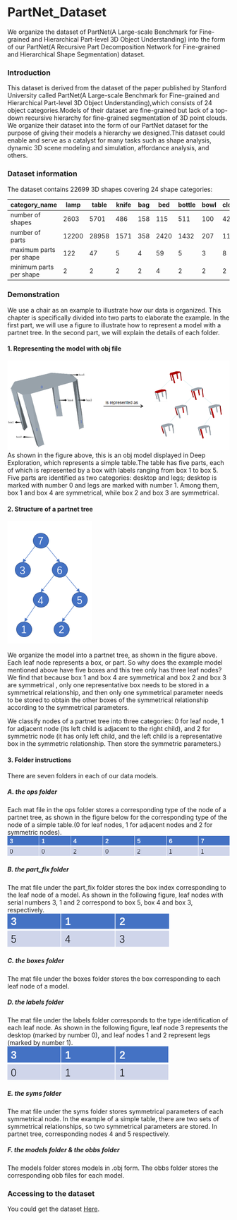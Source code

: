 # PartNet_Dataset

We organize the dataset of PartNet(A Large-scale Benchmark for Fine-grained and Hierarchical Part-level 3D Object Understanding) into the form of our PartNet(A Recursive Part Decomposition Network for Fine-grained and Hierarchical Shape Segmentation) dataset.

### Introduction

This dataset is derived from the dataset of the paper published by Stanford University called PartNet(A Large-scale Benchmark for Fine-grained and Hierarchical Part-level 3D Object Understanding),which consists of 24 object categories.Models of their dataset are fine-grained but lack of a top-down recursive hierarchy for fine-grained segmentation of 3D point clouds. We organize their dataset into the form of our PartNet dataset for the purpose of giving their models a hierarchy we designed.This dataset could enable and serve as a catalyst for many tasks such as shape analysis, dynamic 3D scene modeling and simulation, affordance analysis, and others.
### Dataset information

The dataset contains 22699 3D shapes covering 24 shape categories:

|  category_name  |  lamp   | table | knife   |  bag   | bed  | bottle   | bowl   | clock   | display   | dishwasher   | door   | earphone   | faucet   | hat   | storage   | keyboard   | laptop   | microwave   | mug   | refrigerator   | scissors   | trashcan   | vase   | chair   |
| ---- | ---- | ---- | ---- | ---- | ---- | ---- | ---- | ---- | ---- | ---- | ---- | ---- | ---- | ---- | ---- | ---- | ---- | ---- | ---- | ---- | ---- | ---- | ---- | ---- |
| number of shapes | 2603 | 5701 | 486 | 158 | 115 | 511 | 100 | 426 | 329 | 198 | 198 | 269 | 826 | 251 | 2546 | 109 | 92 | 81 | 232 | 209 | 112 | 296 | 411 | 6440 |
| number of parts | 12200 | 28958 | 1571 | 358 | 2420 | 1432 | 207 | 1151 | 1174 | 838 | 585 | 1193 | 4025 | 588 | 34564 | 5587 | 270 | 346 | 291 | 947 | 394 | 2565 | 1013 | 40879 |
| maximum parts per shape | 122 | 47 | 5 | 4 | 59 | 5 | 3 | 8 | 5 | 8 | 9 | 8 | 18 | 3 | 100 | 63 | 3 | 8 | 4 | 11 | 5 | 43 | 8 | 30 |
| minimum parts per shape | 2 | 2 | 2 | 2 | 4 | 2 | 2 | 2 | 2 | 2 | 2 | 2 | 2 | 2 | 2 | 13 | 2 | 3 | 2 | 2 | 2 | 2 | 2 | 2 |

### Demonstration

We use a chair as an example to illustrate how our data is organized. This chapter is specifically divided into two parts to elaborate the example. In the first part, we will use a figure to illustrate how to represent a model with a partnet tree. In the second part, we will explain the details of each folder.

#### 1. Representing the model with obj file
![image](https://github.com/PeppaZhu/Partnet_data/blob/master/pictures/picture9.png)  
As shown in the figure above, this is an obj model displayed in Deep Exploration, which represents a simple table.The table has five parts, each of which is represented by a box with labels ranging from box 1 to box 5. Five parts are identified as two categories: desktop and legs; desktop is marked with number 0 and legs are marked with number 1. Among them, box 1 and box 4 are symmetrical, while box 2 and box 3 are symmetrical.

#### 2. Structure of a partnet tree

![image](https://github.com/PeppaZhu/Partnet_data/blob/master/pictures/picture2.png)
 
We organize the model into a partnet tree, as shown in the figure above. Each leaf node represents a box, or part. So why does the example model mentioned above have five boxes and this tree only has three leaf nodes? We find that because box 1 and box 4 are symmetrical and box 2 and box 3 are symmetrical , only one representative box needs to be stored in a symmetrical relationship, and then only one symmetrical parameter needs to be stored to obtain the other boxes of the symmetrical relationship according to the symmetrical parameters.

We classify nodes of a partnet tree into three categories: 0 for leaf node, 1 for adjacent node (its left child is adjacent to the right child), and 2 for symmetric node (it has only left child, and the left child is a representative box in the symmetric relationship. Then store the symmetric parameters.)

#### 3. Folder instructions

There are seven folders in each of our data models. 

##### A. the ops folder
Each mat file in the ops folder stores a corresponding type of the node of a partnet tree, as shown in the figure below for the corresponding type of the node of a simple table.(0 for leaf nodes, 1 for adjacent nodes and 2 for symmetric nodes).
![image](https://github.com/PeppaZhu/Partnet_data/blob/master/pictures/picture3.png)  

##### B. the part_fix folder
The mat file under the part_fix folder stores the box index corresponding to the leaf node of a model. As shown in the following figure, leaf nodes with serial numbers 3, 1 and 2 correspond to box 5, box 4 and box 3, respectively.  
![image](https://github.com/PeppaZhu/Partnet_data/blob/master/pictures/picture5.png)

##### C. the boxes folder
The mat file under the boxes folder stores the box corresponding to each leaf node of a model.

##### D. the labels folder
The mat file under the labels folder corresponds to the type identification of each leaf node. As shown in the following figure, leaf node 3 represents the desktop (marked by number 0), and leaf nodes 1 and 2 represent legs (marked by number 1).  
![image](https://github.com/PeppaZhu/Partnet_data/blob/master/pictures/picture6.png)

##### E. the syms folder
The mat file under the syms folder stores symmetrical parameters of each symmetrical node. In the example of a simple table, there are two sets of symmetrical relationships, so two symmetrical parameters are stored. In partnet tree, corresponding nodes 4 and 5 respectively.

##### F. the models folder & the obbs folder
The models folder stores models in .obj form. The obbs folder stores the corresponding obb files for each model.

### Accessing to the dataset
You could get the dataset [Here](https://www.dropbox.com/sh/o04yue60joxwkml/AACS0HmBybSgEruM3C5bmAvJa?dl=0).
